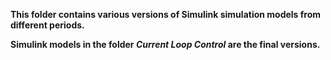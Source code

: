 **This folder contains various versions of Simulink simulation models from different periods.**

**Simulink models in the folder *Current Loop Control* are the final versions.**
